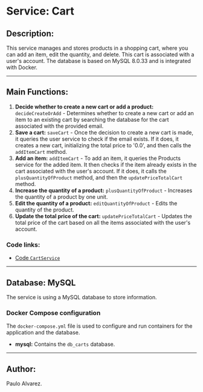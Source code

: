 # Service: Cart

## Description:
This service manages and stores products in a shopping cart, where you can add an item, edit the quantity, and delete. This cart is associated with a user's account. The database is based on MySQL 8.0.33 and is integrated with Docker.

---

## Main Functions:

1. **Decide whether to create a new cart or add a product:**
   `decideCreateOrAdd` - Determines whether to create a new cart or add an item to an existing cart by searching the database for the cart associated with the provided email.
2. **Save a cart:**
   `saveCart` - Once the decision to create a new cart is made, it queries the user service to check if the email exists. If it does, it creates a new cart, initializing the total price to '0.0', and then calls the `addItemCart` method.
3. **Add an item:**
   `addItemCart` - To add an item, it queries the Products service for the added item. It then checks if the item already exists in the cart associated with the user's account. If it does, it calls the `plusQuantityOfProduct` method, and then the `updatePriceTotalCart` method.
4. **Increase the quantity of a product:**
   `plusQuantityOfProduct` - Increases the quantity of a product by one unit.
5. **Edit the quantity of a product:**
   `editQuantityOfProduct` - Edits the quantity of the product.
6. **Update the total price of the cart:**
   `updatePriceTotalCart` - Updates the total price of the cart based on all the items associated with the user's account.

### Code links:

- [Code `CartService`](./src/main/java/com/dixpa/store/Cart/service/CartService.java)

---

## Database: MySQL
The service is using a MySQL database to store information.

### Docker Compose configuration

The `docker-compose.yml` file is used to configure and run containers for the application and the database.

- **mysql:** Contains the `db_carts` database.

---

## Author:
Paulo Alvarez.
